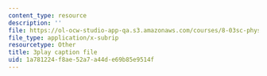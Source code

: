 ```yaml
---
content_type: resource
description: ''
file: https://ol-ocw-studio-app-qa.s3.amazonaws.com/courses/8-03sc-physics-iii-vibrations-and-waves-fall-2016/1a781224f8ae52a7a44de69b85e9514f_Dlhma3z57SA.vtt
file_type: application/x-subrip
resourcetype: Other
title: 3play caption file
uid: 1a781224-f8ae-52a7-a44d-e69b85e9514f
---
```

